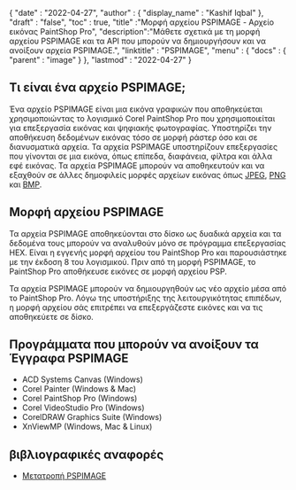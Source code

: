{
  "date" : "2022-04-27",
  "author" : {
    "display_name" : "Kashif Iqbal"
},
  "draft" : "false",
  "toc" : true,
  "title" :"Μορφή αρχείου PSPIMAGE - Αρχείο εικόνας PaintShop Pro",
  "description":"Μάθετε σχετικά με τη μορφή αρχείου PSPIMAGE και τα API που μπορούν να δημιουργήσουν και να ανοίξουν αρχεία PSPIMAGE.",
  "linktitle" : "PSPIMAGE",
  "menu" : {
    "docs" : {
      "parent" : "image"
}
},
  "lastmod" : "2022-04-27"
}
## Τι είναι ένα αρχείο PSPIMAGE;

Ένα αρχείο PSPIMAGE είναι μια εικόνα γραφικών που αποθηκεύεται χρησιμοποιώντας το λογισμικό Corel PaintShop Pro που χρησιμοποιείται για επεξεργασία εικόνας και ψηφιακής φωτογραφίας. Υποστηρίζει την αποθήκευση δεδομένων εικόνας τόσο σε μορφή ράστερ όσο και σε διανυσματικά αρχεία. Τα αρχεία PSPIMAGE υποστηρίζουν επεξεργασίες που γίνονται σε μια εικόνα, όπως επίπεδα, διαφάνεια, φίλτρα και άλλα εφέ εικόνας. Τα αρχεία PSPIMAGE μπορούν να αποθηκευτούν και να εξαχθούν σε άλλες δημοφιλείς μορφές αρχείων εικόνας όπως [JPEG](/el/image/jpeg/), [PNG](/el/) και [BMP](/el/image/bmp/).

## Μορφή αρχείου PSPIMAGE

Τα αρχεία PSPIMAGE αποθηκεύονται στο δίσκο ως δυαδικά αρχεία και τα δεδομένα τους μπορούν να αναλυθούν μόνο σε πρόγραμμα επεξεργασίας HEX. Είναι η εγγενής μορφή αρχείου του PaintShop Pro και παρουσιάστηκε με την έκδοση 8 του λογισμικού. Πριν από τη μορφή PSPIMAGE, το PaintShop Pro αποθήκευσε εικόνες σε μορφή αρχείου PSP.

Τα αρχεία PSPIMAGE μπορούν να δημιουργηθούν ως νέο αρχείο μέσα από το PaintShop Pro. Λόγω της υποστήριξης της λειτουργικότητας επιπέδων, η μορφή αρχείου σάς επιτρέπει να επεξεργάζεστε εικόνες και να τις αποθηκεύετε σε δίσκο.

## Προγράμματα που μπορούν να ανοίξουν τα Έγγραφα PSPIMAGE

* ACD Systems Canvas (Windows)
* Corel Painter (Windows & Mac)
* Corel PaintShop Pro (Windows)
* Corel VideoStudio Pro (Windows)
* CorelDRAW Graphics Suite (Windows)
* XnViewMP (Windows, Mac & Linux)

## βιβλιογραφικές αναφορές

* [Μετατροπή PSPIMAGE](https://community.adobe.com/t5/photoshop-ecosystem-discussions/pspimage-conversion/m-p/5288141)

